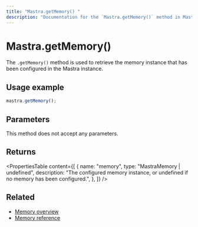 ```yaml
---
title: "Mastra.getMemory() "
description: "Documentation for the `Mastra.getMemory()` method in Mastra, which retrieves the configured memory instance."
---
```


# Mastra.getMemory()

The `.getMemory()` method is used to retrieve the memory instance that has been configured in the Mastra instance.

## Usage example

```typescript copy
mastra.getMemory();
```

## Parameters

This method does not accept any parameters.

## Returns

<PropertiesTable
content={[
{
name: "memory",
type: "MastraMemory | undefined",
description: "The configured memory instance, or undefined if no memory has been configured.",
},
]}
/>

## Related

- [Memory overview](/docs/memory/overview)
- [Memory reference](/docs/reference/memory)
